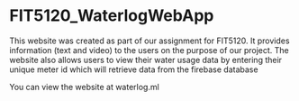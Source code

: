 # FIT5120_WaterlogWebApp

This website was created as part of our assignment for FIT5120. It provides information (text and video) to the users on the purpose of our project.
The website also allows users to view their water usage data by entering their unique meter id which will retrieve data from the firebase database

You can view the website at waterlog.ml

